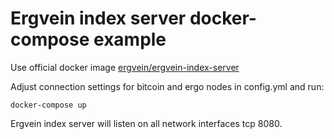 # Ergvein index server docker-compose example

Use official docker image [ergvein/ergvein-index-server](https://hub.docker.com/r/ergvein/ergvein-index-server) 

Adjust connection settings for bitcoin and ergo nodes in config.yml and run:

```
docker-compose up
```

Ergvein index server will listen on all network interfaces tcp 8080.
